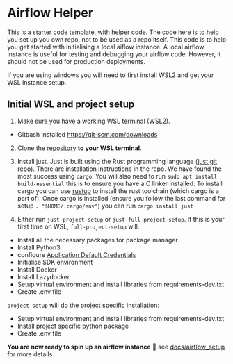 # Airflow Helper

This is a starter code template, with helper code. The code here is to help you set up you own repo, not to be used as a repo itself. This code is to help you get started with initialising a local aiflow instance. A local airflow instance is useful for testing and debugging your airflow code. However, it should not be used for production deployments.

If you are using windows you will need to first install WSL2 and get your WSL instance setup.

## Initial WSL and project setup

1. Make sure you have a working WSL terminal (WSL2).
 * Gitbash installed https://git-scm.com/downloads

2. Clone the [repository](https://github.com/harryalexanderdunn/airflow-helper.git) **to your WSL terminal**.

3. Install just. Just is built using the Rust programming language ([just git repo](https://github.com/casey/just)).
There are installation instructions in the repo. We have found the most success using `cargo`.
You will also need to run `sudo apt install build-essential` this is to ensure you have a C linker installed.
To install cargo you can use [rustup](https://rustup.rs/) to install the rust toolchain (which cargo is a part of).
Once cargo is installed (ensure you follow the last command for setup `. "$HOME/.cargo/env"`) you can run `cargo install just`

4. Either run `just project-setup` or `just full-project-setup`. 
If this is your first time on WSL, `full-project-setup` will: 

* Install all the necessary packages for package manager
* Install Python3
* configure [Application Default Credentials](https://google-auth.readthedocs.io/en/latest/reference/google.auth.html#google.auth.default)
* Initialise SDK environment
* Install Docker
* Install Lazydocker
* Setup virtual environment and install libraries from requirements-dev.txt
* Create .env file

`project-setup` will do the project specific installation:

* Setup virtual environment and install libraries from requirements-dev.txt
* Install project specific python package
* Create .env file

**You are now ready to spin up an airflow instance** 🚀 see [docs/airflow_setup](docs/airflow_setup.md) for more details